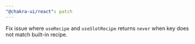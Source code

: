 ```yaml
---
"@chakra-ui/react": patch
---
```


Fix issue where `useRecipe` and `useSlotRecipe` returns `never` when key does
not match built-in recipe.
